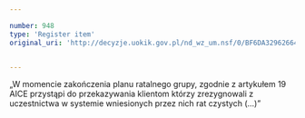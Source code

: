 ```yaml
---

number: 948
type: 'Register item'
original_uri: 'http://decyzje.uokik.gov.pl/nd_wz_um.nsf/0/BF6DA32962664F1AC12572DD00329760?OpenDocument'


---
```


„W momencie zakończenia planu ratalnego grupy, zgodnie z artykułem 19 AICE przystąpi do przekazywania klientom którzy zrezygnowali z uczestnictwa w systemie wniesionych przez nich rat czystych (...)”
